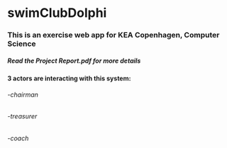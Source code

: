 # swimClubDolphi

<h3>This is an exercise web app for KEA Copenhagen, Computer Science</h3>

<h5>Read the Project Report.pdf for more details</h5>

<h4>3 actors are interacting with this system:<h4>
<h6>-chairman<h6>
<h6>-treasurer<h6>
<h6>-coach<h6>

